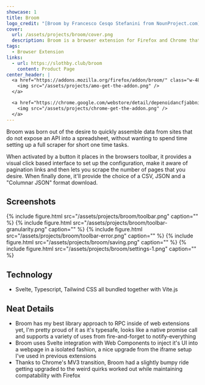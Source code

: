 ```yaml
---
showcase: 1
title: Broom
logo_credit: "[Broom by Francesco Cesqo Stefanini from NounProject.com](https://thenounproject.com/icon/broom-302960/)"
cover:
  url: /assets/projects/broom/cover.png
  description: Broom is a browser extension for Firefox and Chrome that lets you scrape data from a web page up into a CSV or JSON file.
tags:
  - Browser Extension
links:
  - url: https://slothby.club/broom
    content: Product Page
center_header: |
  <a href="https://addons.mozilla.org/firefox/addon/broom/" class="w-48">
    <img src="/assets/projects/amo-get-the-addon.png" />
  </a>

  <a href="https://chrome.google.com/webstore/detail/depenoidancfjabbninhgimioodfgpdm" class="w-48">
    <img src="/assets/projects/chrome-get-the-addon.png" />
  </a>
---
```


Broom was born out of the desire to quickly assemble data from sites that do not
expose an API into a spreadsheet, without wanting to spend time setting up a
full scraper for short one time tasks.

When activated by a button it places in the browsers toolbar, it provides a
visual click based interface to set up the configuration, make it aware of
pagination links and then lets you scrape the number of pages that you desire.
When finally done, it'll provide the choice of a CSV, JSON and a "Columnar
JSON" format download.

## Screenshots
{% include figure.html src="/assets/projects/broom/toolbar.png" caption="" %}
{% include figure.html src="/assets/projects/broom/toolbar-granularity.png" caption="" %}
{% include figure.html src="/assets/projects/broom/toolbar-error.png" caption="" %}
{% include figure.html src="/assets/projects/broom/saving.png" caption="" %}
{% include figure.html src="/assets/projects/broom/settings-1.png" caption="" %}

## Technology
- Svelte, Typescript, Tailwind CSS all bundled together with Vite.js

## Neat Details
- Broom has my best library approach to RPC inside of web extensions yet, I'm
  pretty proud of it as it's typesafe, looks like a native promise call and
  supports a variety of uses from fire-and-forget to notify-everything
- Broom uses Svelte integration with Web Components to inject it's UI into a
  webpage in a isolated fashion, a nice upgrade from the iframe setup
  I've used in previous extensions
- Thanks to Chrome's MV3 transition, Broom had a slightly bumpy ride getting
  upgraded to the weird quirks worked out while maintaining compatability with
  Firefox
